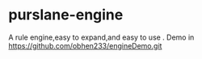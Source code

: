 # purslane-engine
A rule engine,easy to expand,and easy to use .
Demo in  https://github.com/obhen233/engineDemo.git
 
